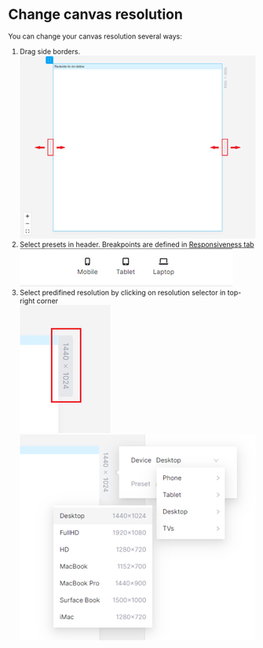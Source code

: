 # Change canvas resolution

You can change your canvas resolution several ways:

1. Drag side borders.\
   ![](<../../.gitbook/assets/image (6).png>)
2. Select presets in header. Breakpoints are defined in [Responsiveness tab](../../resuponshibu.md)\
   ![](<../../.gitbook/assets/image (4) (1).png>)
3. Select predifined resolution by clicking on resolution selector in top-right corner\
   ![](<../../.gitbook/assets/image (2).png>)\
   ![](<../../.gitbook/assets/image (4).png>)
